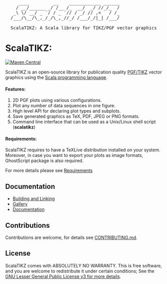 <pre>
     ____         __    ____________ ______
    / __/______ _/ /__ /_  __/  _/ //_/_  /
   _\ \/ __/ _ `/ / _ `// / _/ // ,<   / /_
  /___/\__/\_,_/_/\_,_//_/ /___/_/|_| /___/
  
  ScalaTIKZ: A Scala library for TIKZ/PGF vector graphics
</pre>

# ScalaTIKZ:

[![Maven Central](https://maven-badges.herokuapp.com/maven-central/com.github.vagmcs/scalatikz_2.11/badge.svg)](https://maven-badges.herokuapp.com/maven-central/com.github.vagmcs/scalatikz_2.11)

ScalaTIKZ is an open-source library for publication quality [PGF/TIKZ](https://en.wikipedia.org/wiki/PGF/TikZ) vector graphics
using the [Scala programming language](http://scala-lang.org).

#### Features:

1. 2D PGF plots using various configurations.
2. Plot any number of data sequences in one figure.
2. High level API for declaring plot types and subplots.
3. Save generated graphics as TeX, PDF, JPEG or PNG formats.
4. Command line interface that can be used as a Unix/Linux shell script (**scalatikz**)

#### Requirements:

ScalaTIKZ requires to have a TeXLive distribution installed on your system. Moreover, in case you
want to export your plots as image formats, GhostScript package is also required.

For more details please see [Requirements](docs/requirements.md)

## Documentation

- [Building and Linking](docs/building_and_linking.md)
- [Gallery](docs/examples.md)
- [Documentation](docs/index.md)

## Contributions

Contributions are welcome, for details see [CONTRIBUTING.md](CONTRIBUTING.md).

## License

ScalaTIKZ comes with ABSOLUTELY NO WARRANTY. This is free software, and you are welcome to redistribute it
under certain conditions; See the [GNU Lesser General Public License v3 for more details](http://www.gnu.org/licenses/lgpl-3.0.html).